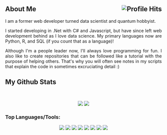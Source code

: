 <h2>About Me <img align="right" alt="Profile Hits" src="https://komarev.com/ghpvc/?username=mdcrab02&style=flat-square"></h2>

<p align="justify">I am a former web developer turned data scientist and quantum hobbyist.</p>

<p align="justify">I started developing in .Net with C# and Javascript, but have since left web development behind as I love data science.  My primary languages now are Python, R, and SQL (if you count that as a language)!</p>

<p align="justify">Although I'm a people leader now, I'll always love programming for fun.  I also like to create repositories that can be followed like a tutorial with the purpose of helping others.  That's why you will often see notes in my scripts that explain the code in sometimes excruciating detail :)</p>

<h2>My Github Stats</h2>
<br>


<p align = "center">
  <img  src = "https://github-readme-stats.vercel.app/api?username=mdcrab02&show_icons=true&theme=dark&line_height=27">
  <img src = "https://github-readme-stats.vercel.app/api/top-langs/?username=mdcrab02&layout=compact&theme=dark">
</p>

### Top Languages/Tools:

<p align="center">
 <img src="https://img.shields.io/badge/Python-3776AB.svg?style=for-the-badge&logo=Python&logoColor=white"/>
<img src="https://img.shields.io/badge/R-276DC3.svg?style=for-the-badge&logo=R&logoColor=white"/>
<img src="https://img.shields.io/badge/MySQL-4479A1.svg?style=for-the-badge&logo=MySQL&logoColor=white"/>
<img src="https://img.shields.io/badge/Jupyter-F37626.svg?style=for-the-badge&logo=Jupyter&logoColor=white"/>
<img src="https://img.shields.io/badge/Visual%20Studio%20Code-007ACC.svg?style=for-the-badge&logo=Visual-Studio-Code&logoColor=white"/>
<img src="https://img.shields.io/badge/Anaconda-44A833.svg?style=for-the-badge&logo=Anaconda&logoColor=white"/>
<img src="https://img.shields.io/badge/Kubernetes-326CE5.svg?style=for-the-badge&logo=Kubernetes&logoColor=white"/>
<img src="https://img.shields.io/badge/Raspberry%20Pi-A22846.svg?style=for-the-badge&logo=Raspberry-Pi&logoColor=white"/>
</p>

<!--
**Mdcrab02/mdcrab02** is a ✨ _special_ ✨ repository because its `README.md` (this file) appears on your GitHub profile.

Here are some ideas to get you started:

- 🔭 I’m currently working on ...
- 🌱 I’m currently learning ...
- 👯 I’m looking to collaborate on ...
- 🤔 I’m looking for help with ...
- 💬 Ask me about ...
- 📫 How to reach me: ...
- 😄 Pronouns: ...
- ⚡ Fun fact: ...
-->
